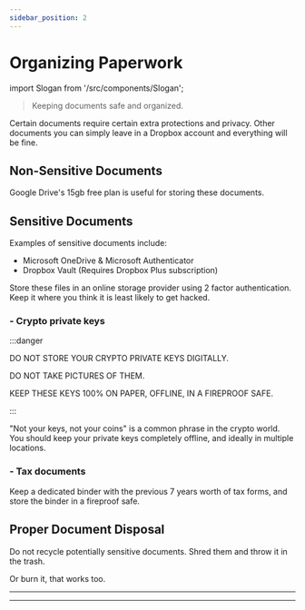 ```yaml
---
sidebar_position: 2
---
```


# Organizing Paperwork

import Slogan from '/src/components/Slogan';

>Keeping documents safe and organized.

Certain documents require certain extra protections and privacy. Other documents you can simply leave in a Dropbox account and everything will be fine.

## Non-Sensitive Documents

Google Drive's 15gb free plan is useful for storing these documents.

## Sensitive Documents

Examples of sensitive documents include:
- Microsoft OneDrive & Microsoft Authenticator
- Dropbox Vault (Requires Dropbox Plus subscription)

Store these files in an online storage provider using 2 factor authentication. Keep it where you think it is least likely to get hacked.

### - Crypto private keys

:::danger

DO NOT STORE YOUR CRYPTO PRIVATE KEYS DIGITALLY. 

DO NOT TAKE PICTURES OF THEM. 

KEEP THESE KEYS 100% ON PAPER, OFFLINE, IN A FIREPROOF SAFE.

:::

"Not your keys, not your coins" is a common phrase in the crypto world. You should keep your private keys completely offline, and ideally in multiple locations.

### - Tax documents

Keep a dedicated binder with the previous 7 years worth of tax forms, and store the binder in a fireproof safe.

## Proper Document Disposal

Do not recycle potentially sensitive documents. Shred them and throw it in the trash.

Or burn it, that works too.

---
<Slogan/>

---